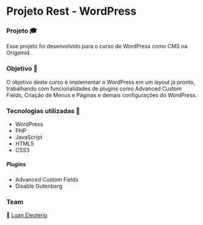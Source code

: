 # Projeto Rest - WordPress 
### Projeto :mortar_board:
Esse projeto foi desenvolvido para o curso de WordPress como CMS na Origamid.

### Objetivo :eyes:
 O objetivo deste curso é implementar o WordPress em um layout já pronto, trabalhando com funcionalidades de plugins como Advanced Custom Fields, Criação de Menus e Páginas e demais configurações do WordPress.
 
 ### Tecnologias utilizadas  :hammer:
 
 * WordPress
 * PHP
 * JavaScript
 * HTML5
 * CSS3
 
 ##### Plugins
 * Advanced Custom Fields
 * Disable Gutenberg
 
 ### Team
:man:  [Luan Eleuterio](https://github.com/LuanEleuterio/)


